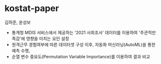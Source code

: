 # kostat-paper
김하준, 윤성보
- 통계청 MDIS 서비스에서 제공하는 '2021 사회조사' 데이터를 이용하여 '주관적만족감'에 영향을 미치는 요인 설정
- 원격근무 경험여부에 따른 데이터셋 구성 이후, 자동화 머신러닝(AutoML)을 통한 예측 수행,  
- 순열 변수 중요도(Permutation Variable Importance)를 이용하여 결과 비교
